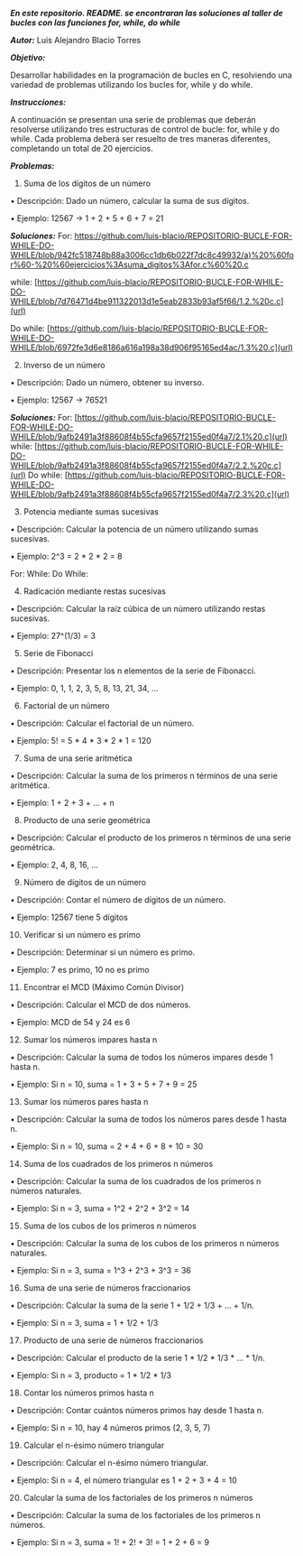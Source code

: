 ***En este repositorio. README. se encontraran las soluciones al taller de bucles con las funciones for, while, do while***

***Autor:***
Luis Alejandro Blacio Torres

***Objetivo:***

Desarrollar habilidades en la programación de bucles en C, resolviendo una variedad de problemas utilizando los bucles for, while y do while.

***Instrucciones:***

A continuación se presentan una serie de problemas que deberán resolverse utilizando tres estructuras de control de bucle: for, while y do while. Cada problema deberá ser resuelto de tres maneras diferentes, completando un total de 20 ejercicios.

***Problemas:***

1. Suma de los dígitos de un número

• Descripción: Dado un número, calcular la suma de sus dígitos.

• Ejemplo: 12567 -> 1 + 2 + 5 + 6 + 7 = 21

***Soluciones:***
For: [https://github.com/luis-blacio/REPOSITORIO-BUCLE-FOR-WHILE-DO-WHILE/blob/942fc518748b88a3006cc1db6b022f7dc8c49932/a)%20%60for%60-%20%60ejercicios%3Asuma_digitos%3Afor.c%60%20.c](url)


while: [https://github.com/luis-blacio/REPOSITORIO-BUCLE-FOR-WHILE-DO-WHILE/blob/7d76471d4be911322013d1e5eab2833b93af5f66/1.2.%20c.c](url)


Do while: [https://github.com/luis-blacio/REPOSITORIO-BUCLE-FOR-WHILE-DO-WHILE/blob/6972fe3d6e8186a616a198a38d906f95165ed4ac/1.3%20.c](url)


2. Inverso de un número

• Descripción: Dado un número, obtener su inverso.

• Ejemplo: 12567 -> 76521

***Soluciones:***
For: [https://github.com/luis-blacio/REPOSITORIO-BUCLE-FOR-WHILE-DO-WHILE/blob/9afb2491a3f88608f4b55cfa9657f2155ed0f4a7/2.1%20.c](url)
while: [https://github.com/luis-blacio/REPOSITORIO-BUCLE-FOR-WHILE-DO-WHILE/blob/9afb2491a3f88608f4b55cfa9657f2155ed0f4a7/2.2.%20c.c](url)
Do while: [https://github.com/luis-blacio/REPOSITORIO-BUCLE-FOR-WHILE-DO-WHILE/blob/9afb2491a3f88608f4b55cfa9657f2155ed0f4a7/2.3%20.c](url)

3. Potencia mediante sumas sucesivas

• Descripción: Calcular la potencia de un número utilizando sumas sucesivas.

• Ejemplo: 2^3 = 2 * 2 * 2 = 8

For:
While:
Do While:

4. Radicación mediante restas sucesivas

• Descripción: Calcular la raíz cúbica de un número utilizando restas sucesivas.

• Ejemplo: 27^(1/3) = 3

5. Serie de Fibonacci

• Descripción: Presentar los n elementos de la serie de Fibonacci.

• Ejemplo: 0, 1, 1, 2, 3, 5, 8, 13, 21, 34, …

6. Factorial de un número

• Descripción: Calcular el factorial de un número.

• Ejemplo: 5! = 5 * 4 * 3 * 2 * 1 = 120

7. Suma de una serie aritmética

• Descripción: Calcular la suma de los primeros n términos de una serie aritmética.

• Ejemplo: 1 + 2 + 3 + … + n

8. Producto de una serie geométrica

• Descripción: Calcular el producto de los primeros n términos de una serie geométrica.

• Ejemplo: 2, 4, 8, 16, …

9. Número de dígitos de un número

• Descripción: Contar el número de dígitos de un número.

• Ejemplo: 12567 tiene 5 dígitos

10. Verificar si un número es primo

• Descripción: Determinar si un número es primo.

• Ejemplo: 7 es primo, 10 no es primo

11. Encontrar el MCD (Máximo Común Divisor)

• Descripción: Calcular el MCD de dos números.

• Ejemplo: MCD de 54 y 24 es 6

12. Sumar los números impares hasta n

• Descripción: Calcular la suma de todos los números impares desde 1 hasta n.

• Ejemplo: Si n = 10, suma = 1 + 3 + 5 + 7 + 9 = 25

13. Sumar los números pares hasta n

• Descripción: Calcular la suma de todos los números pares desde 1 hasta n.

• Ejemplo: Si n = 10, suma = 2 + 4 + 6 + 8 + 10 = 30

14. Suma de los cuadrados de los primeros n números

• Descripción: Calcular la suma de los cuadrados de los primeros n números naturales.

• Ejemplo: Si n = 3, suma = 1^2 + 2^2 + 3^2 = 14

15. Suma de los cubos de los primeros n números

• Descripción: Calcular la suma de los cubos de los primeros n números naturales.

• Ejemplo: Si n = 3, suma = 1^3 + 2^3 + 3^3 = 36

16. Suma de una serie de números fraccionarios

• Descripción: Calcular la suma de la serie 1 + 1/2 + 1/3 + … + 1/n.

• Ejemplo: Si n = 3, suma = 1 + 1/2 + 1/3

17. Producto de una serie de números fraccionarios

• Descripción: Calcular el producto de la serie 1 * 1/2 * 1/3 * … * 1/n.

• Ejemplo: Si n = 3, producto = 1 * 1/2 * 1/3

18. Contar los números primos hasta n

• Descripción: Contar cuántos números primos hay desde 1 hasta n.

• Ejemplo: Si n = 10, hay 4 números primos (2, 3, 5, 7)

19. Calcular el n-ésimo número triangular

• Descripción: Calcular el n-ésimo número triangular.

• Ejemplo: Si n = 4, el número triangular es 1 + 2 + 3 + 4 = 10

20. Calcular la suma de los factoriales de los primeros n números

• Descripción: Calcular la suma de los factoriales de los primeros n números.

• Ejemplo: Si n = 3, suma = 1! + 2! + 3! = 1 + 2 + 6 = 9

